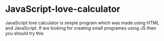 # JavaScript-love-calculator
JavaScript love calculator is simple program which was made using HTML and JavaScript. If are looking for creating small programes using JS then you should try this